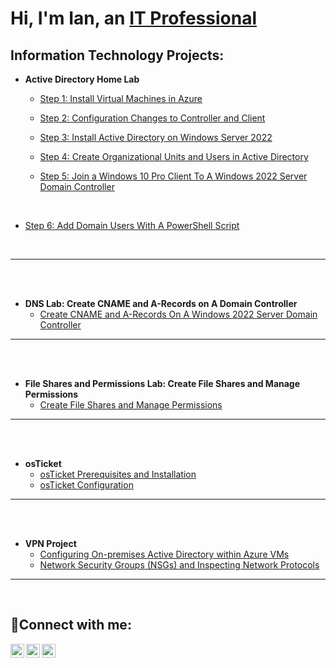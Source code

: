 <h1>Hi, I'm Ian, an <a href="https://linkedin.com/in/ian-bates-it">IT Professional</a></h1>

<h2> Information Technology Projects:</h2>

- <b>Active Directory Home Lab</b>
  - [Step 1: Install Virtual Machines in Azure](https://github.com/ian-bates-it/Azure-Virtual-Machine-Setup)
  - [Step 2: Configuration Changes to Controller and Client](https://github.com/ian-bates-it/Azure-Controller-Client-Configuration)
  - [Step 3: Install Active Directory on Windows Server 2022](https://github.com/ian-bates-it/Install-Active-Directory-on-Windows-2022-Server)
  - [Step 4: Create Organizational Units and Users in Active Directory](https://github.com/ian-bates-it/Active-Directory-Users-And-Computers)

  - [Step 5: Join a Windows 10 Pro Client To A Windows 2022 Server Domain Controller](https://github.com/ian-bates-it/Join-A-Client-To-A-Domain)


<br />

- [Step 6: Add Domain Users With A PowerShell Script](https://github.com/ian-bates-it/Create-Active-Directory-Users-With-PowerShell-Script)

<br />



---
<br />
<br />


- <b>DNS Lab: Create CNAME and A-Records on A Domain Controller</b>
  - [Create CNAME and A-Records On A Windows 2022 Server Domain Controller](https://github.com/ian-bates-it/Create-CNAME-and-A-Records-On-Domain-Controller)



---
<br />
<br />


- <b>File Shares and Permissions Lab: Create File Shares and Manage Permissions</b>
  - [Create File Shares and Manage Permissions](https://github.com/ian-bates-it/Create-File-Shares-and-Manage-Permissions)


---
<br />
<br />


- <b>osTicket</b>
  - [osTicket Prerequisites and Installation](https://github.com/ian-bates-it/osticket-setup)
  - [osTicket Configuration]()




---
<br />
<br />


- <b>VPN Project</b>
  - [Configuring On-premises Active Directory within Azure VMs](https://github.com/ian-bates-it/configure-ad)
  - [Network Security Groups (NSGs) and Inspecting Network Protocols](https://github.com/ian-bates-it/azure-network-protocols)


---
<br />
<h2>🤳Connect with me:</h2>

[<img align="left" alt="Josh | Twitter" width="22px" src="https://cdn.jsdelivr.net/npm/simple-icons@v3/icons/twitter.svg" />][twitter]
[<img align="left" alt="Josh | LinkedIn" width="22px" src="https://cdn.jsdelivr.net/npm/simple-icons@v3/icons/linkedin.svg" />][linkedin]
[<img align="left" alt="Josh | Instagram" width="22px" src="https://cdn.jsdelivr.net/npm/simple-icons@v3/icons/instagram.svg" />][instagram]

[twitter]: https://twitter.com/ian-bates-it
[instagram]: https://www.instagram.com/ian-bates-it
[linkedin]: https://linkedin.com/in/ian-bates-it



<!--
![image](https://github.com/user-attachments/assets/c1777774-388e-41c3-b03f-47f634ee66a4)
## Hi there 👋
**ian-bates-it/ian-bates-it** is a ✨ _special_ ✨ repository because its `README.md` (this file) appears on your GitHub profile.

Here are some ideas to get you started:

- 🔭 I’m currently working on ...
- 🌱 I’m currently learning ...
- 👯 I’m looking to collaborate on ...
- 🤔 I’m looking for help with ...
- 💬 Ask me about ...
- 📫 How to reach me: ...
- 😄 Pronouns: ...
- ⚡ Fun fact: ...
-->
